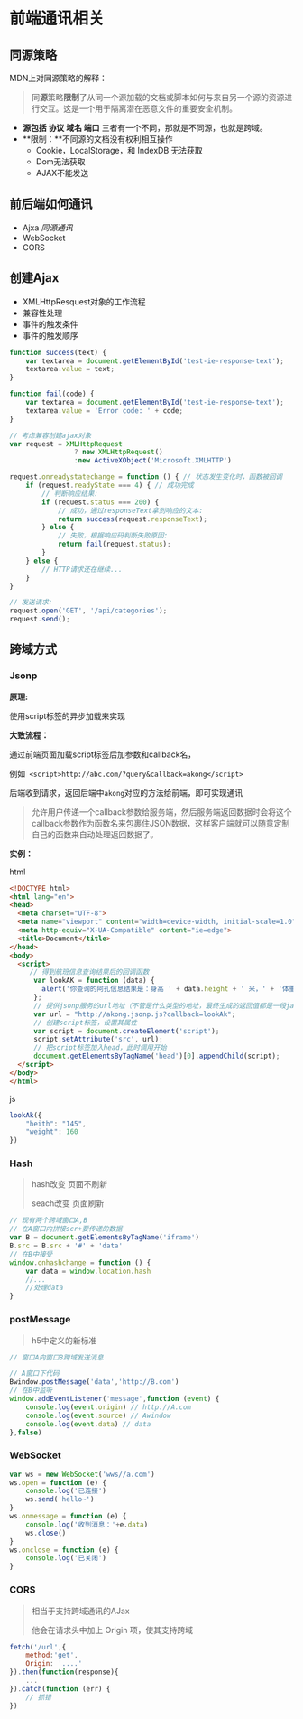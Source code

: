 # 前端通讯相关

## 同源策略

MDN上对同源策略的解释：

> 同**源**策略**限制**了从同一个源加载的文档或脚本如何与来自另一个源的资源进行交互。这是一个用于隔离潜在恶意文件的重要安全机制。

- **源包括 协议 域名 端口** 三者有一个不同，那就是不同源，也就是跨域。
- **限制：**不同源的文档没有权利相互操作
  - Cookie，LocalStorage，和 IndexDB 无法获取
  - Dom无法获取
  - AJAX不能发送

## 前后端如何通讯

- Ajxa *同源通讯*
- WebSocket
- CORS

## 创建Ajax

- XMLHttpResquest对象的工作流程
- 兼容性处理
- 事件的触发条件
- 事件的触发顺序

```javascript
function success(text) {
    var textarea = document.getElementById('test-ie-response-text');
    textarea.value = text;
}

function fail(code) {
    var textarea = document.getElementById('test-ie-response-text');
    textarea.value = 'Error code: ' + code;
}

// 考虑兼容创建ajax对象
var request = XMLHttpRequest
				? new XMLHttpRequest()
				:new ActiveXObject('Microsoft.XMLHTTP')

request.onreadystatechange = function () { // 状态发生变化时，函数被回调
    if (request.readyState === 4) { // 成功完成
        // 判断响应结果:
        if (request.status === 200) {
            // 成功，通过responseText拿到响应的文本:
            return success(request.responseText);
        } else {
            // 失败，根据响应码判断失败原因:
            return fail(request.status);
        }
    } else {
        // HTTP请求还在继续...
    }
}

// 发送请求:
request.open('GET', '/api/categories');
request.send();
```



## 跨域方式

### Jsonp

**原理:**

使用script标签的异步加载来实现

**大致流程：**

通过前端页面加载script标签后加参数和callback名，

例如` <script>http://abc.com/?query&callback=akong</script>`

后端收到请求，返回后端中`akong`对应的方法给前端，即可实现通讯

> 允许用户传递一个callback参数给服务端，然后服务端返回数据时会将这个callback参数作为函数名来包裹住JSON数据，这样客户端就可以随意定制自己的函数来自动处理返回数据了。

**实例：**

html

```html
<!DOCTYPE html>
<html lang="en">
<head>
  <meta charset="UTF-8">
  <meta name="viewport" content="width=device-width, initial-scale=1.0">
  <meta http-equiv="X-UA-Compatible" content="ie=edge">
  <title>Document</title>
</head>
<body>
  <script>
     // 得到航班信息查询结果后的回调函数
      var lookAK = function (data) {
        alert('你查询的阿孔信息结果是：身高 ' + data.height + ' 米，' + '体重 ' + data.weight + ' 吨');
      };
      // 提供jsonp服务的url地址（不管是什么类型的地址，最终生成的返回值都是一段javascript代码）
      var url = "http://akong.jsonp.js?callback=lookAk";
      // 创建script标签，设置其属性
      var script = document.createElement('script');
      script.setAttribute('src', url);
      // 把script标签加入head，此时调用开始
      document.getElementsByTagName('head')[0].appendChild(script); 
  </script>
</body>
</html>
```

js

```js
lookAk({
    "heith": "145",
    "weight": 160
})
```



### Hash

> hash改变 页面不刷新
>
> seach改变 页面刷新

```javascript
// 现有两个跨域窗口A,B
// 在A窗口内拼接scr+要传递的数据
var B = document.getElementsByTagName('iframe')
B.src = B.src + '#' + 'data'
// 在B中接受
window.onhashchange = function () {
	var data = window.location.hash
    //...
    //处理data
}
```

### postMessage

> h5中定义的新标准

```javascript
// 窗口A向窗口B跨域发送消息

// A窗口下代码
Bwindow.postMessage('data','http://B.com')
// 在B中监听
window.addEventListener('message',function (event) {
    console.log(event.origin) // http://A.com
    console.log(event.source) // Awindow
    console.log(event.data) // data
},false)
```

### WebSocket

```javascript
var ws = new WebSocket('wws//a.com')
ws.open = function (e) {
    console.log('已连接')
    ws.send('hello~')
}
ws.onmessage = function (e) {
    console.log('收到消息：'+e.data)
    ws.close()
}
ws.onclose = function (e) {
    console.log('已关闭')
}
```

### CORS

> 相当于支持跨域通讯的AJax
>
> 他会在请求头中加上 Origin 项，使其支持跨域

```js
fetch('/url',{
    method:'get',
    Origin: '....'
}).then(function(response){
    ...
}).catch(function (err) {
    // 抓错
})
```

